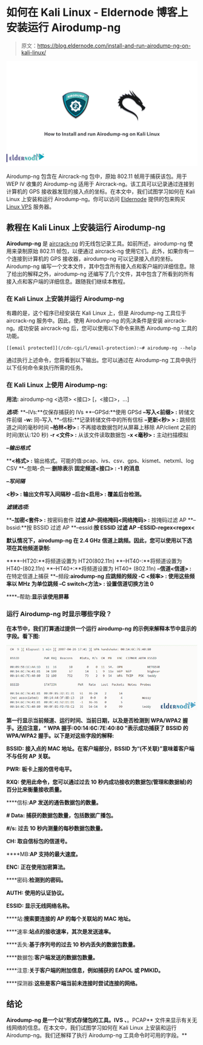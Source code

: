 # 如何在 Kali Linux - Eldernode 博客上安装运行 Airodump-ng

> 原文：<https://blog.eldernode.com/install-and-run-airodump-ng-on-kali-linux/>

![How to Install and run Airodump-ng on Kali Linux](img/41d35e6d37f0c58e219dc851da4be4e1.png)

Airodump-ng 包含在 Aircrack-ng 包中，原始 802.11 帧用于捕获该包。用于 WEP IV 收集的 Airodump-ng 适用于 Aircrack-ng。该工具可以记录通过连接到计算机的 GPS 接收器发现的接入点的坐标。在本文中，我们试图学习如何在 Kali Linux 上安装和运行 Airodump-ng。你可以访问 [Eldernode](https://eldernode.com/) 提供的包来购买 [Linux VPS](https://eldernode.com/linux-vps/) 服务器。

## **教程在 Kali Linux 上安装运行 Airodump-ng**

**Airodump-ng** 是 [aircrack-ng](https://blog.eldernode.com/aircrack-ng-on-ubuntu-20-10/) 的无线包记录工具。如前所述，airodump-ng 使用来录制原始 802.11 帧包，以便通过 aircrack-ng 使用它们。此外，如果你有一个连接到计算机的 GPS 接收器，airodump-ng 可以记录接入点的坐标。Airodump-ng 编写一个文本文件，其中包含所有接入点和客户端的详细信息。除了给出的解释之外，airodump-ng 还编写了几个文件，其中包含了所看到的所有接入点和客户端的详细信息。跟随我们继续本教程。

### **在 Kali Linux** 上安装并运行 Airodump-ng

有趣的是，这个程序已经安装在 Kali Linux 上，但是 Airodump-ng 工具位于 aircrack-ng 服务中。因此，使用 Airodump-ng 的先决条件是安装 aircrack-ng。成功安装 aircrack-ng 后，您可以使用以下命令来熟悉 Airodump-ng 工具的功能。

```
[[email protected]](/cdn-cgi/l/email-protection):~# airodump-ng --help
```

通过执行上述命令，您将看到以下输出。您可以通过在 Airodump-ng 工具中执行以下任何命令来执行所需的任务。

### **在 Kali Linux 上使用 Airodump-ng:**

**用法:** airodump-ng <选项> <接口> [，<接口>，…]

***选项:***
**–IVs:**仅保存捕获的 IVs
**–GPSd:**使用 GPSd
**–写入<前缀> :** 转储文件前缀
**-w:** 同–写入
**–信标:**记录转储文件中的所有信标
**–更新<秒> > :** 跳频信道之间的毫秒时间
**–柏林<秒> :** 不再接收数据包时从屏幕上移除 AP/client 之前的时间(默认:120 秒)
**-r <文件> :** 从该文件读取数据包
**-x <毫秒> :** 主动扫描模拟

*****–输出格式*****

****<格式> :** 输出格式。可能的值:pcap、ivs、csv、gps、kismet、netxml、log CSV
**–忽略-负一:**删除表示
**固定频道<接口> :** -1 的消息**

*****–写间隔*****

****<秒> :** 输出文件写入间隔秒
**–后台<启用> :** 覆盖后台检测。**

*****滤镜选项:*****

****–加密<套件> :** 按密码套件
**过滤 AP–网络掩码<网络掩码> :** 按掩码过滤 AP
**–bssid<BSSID>:**按 BSSID 过滤 AP
**–essid<ESSID>:**按 ESSID 过滤 AP
**–ESSID-regex<regex<****

**默认情况下，airodump-ng 在 2.4 GHz 信道上跳频。因此，您可以使用以下选项在其他频道录制:**

****–HT20:**将频道设置为 HT20(802.11n)
**–HT40-:**将频道设置为 HT40-(802.11n)
**–HT40+:**将频道设置为 HT40+ (802.11n)
**–信道<信道> :** 在特定信道上捕获
**–频段<abg>:**airodump-ng 应跳频的频段
**-C <频率> :** 使用这些频率以 MHz 为单位跳频
**–C switch<方法> :** 设置信道切换方法
**0****

****–帮助:**显示该使用屏幕**

### ****运行 Airodump-ng 时显示哪些字段？****

**在本节中，我们打算通过提供一个运行 airodump-ng 的示例来解释本节中显示的字段。看下图:**

**![how to running Airodump-ng](img/9408f53f09ac260f3f5258f095b234da.png)**

**第一行显示当前频道、运行时间、当前日期，以及是否检测到 WPA/WPA2 握手。还应注意，“ **WPA 握手:00:14:6C:7E:40:80** ”表示成功捕获了 BSSID 的 WPA/WPA2 握手。以下是对这些字段的解释:**

****BSSID:** 接入点的 MAC 地址。在客户端部分，BSSID 为“(不关联)”意味着客户端不与任何 AP 关联。**

****PWR:** 板卡上报的信号电平。**

****RXQ:** 使用此命令，您可以通过过去 10 秒内成功接收的数据包(管理和数据帧)的百分比来衡量接收质量。**

****信标:**AP 发送的通告数据包的数量。**

****# Data:** 捕获的数据包数量，包括数据广播包。**

****#/s:** 过去 10 秒内测量的每秒数据包数量。**

****CH:** 取自信标包的信道号。**

****MB:**AP 支持的最大速度。**

****ENC:** 正在使用加密算法。**

****密码:**检测到的密码。**

****AUTH:** 使用的认证协议。**

****ESSID:** 显示无线网络名称。**

****站:**搜索要连接的 AP 的每个关联站的 MAC 地址。**

****速率:**站点的接收速率，其次是发送速率。**

****丢失:**基于序列号的过去 10 秒内丢失的数据包数量。**

****数据包:**客户端发送的数据包数量。**

****注意:**关于客户端的附加信息，例如捕获的 EAPOL 或 PMKID。**

****探测器:**这些是客户端当前未连接时尝试连接的网络。**

## **结论**

**Airodump-ng 是一个以“**形式存储包的工具。IVS** 、**。PCAP** 文件来显示有关无线网络的信息。在本文中，我们试图学习如何在 Kali Linux 上安装和运行 Airodump-ng。我们还解释了执行 Airodump-ng 工具命令时可用的字段。**